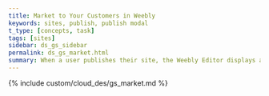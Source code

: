 ```yaml
---
title: Market to Your Customers in Weebly
keywords: sites, publish, publish modal
t_type: [concepts, task]
tags: [sites]
sidebar: ds_gs_sidebar
permalink: ds_gs_market.html
summary: When a user publishes their site, the Weebly Editor displays a modal. You can customize this modal window by supplying a URL to other content.
---
```

{% include custom/cloud_des/gs_market.md %}
